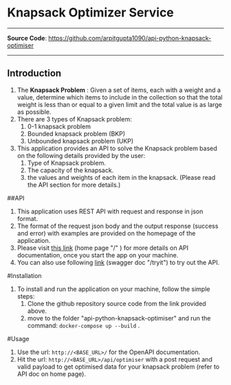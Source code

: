 # Knapsack Optimizer Service

---
**Source Code**: <a href="https://github.com/arpitgupta1090/api-python-knapsack-optimiser" target="_blank">https://github.com/arpitgupta1090/api-python-knapsack-optimiser </a>

---

## Introduction

1. The **Knapsack Problem** : Given a set of items, each with a weight and a value, determine which items to include in the collection so that the total weight is less than or equal to a given limit and the total value is as large as possible.
2. There are 3 types of Knapsack problem:
   1. 0-1 knapsack problem
   2. Bounded knapsack problem (BKP) 
   3. Unbounded knapsack problem (UKP)
3. This application provides an API to solve the Knapsack problem based on the following details provided by the user:
   1. Type of Knapsack problem.
   2. The capacity of the knapsack.
   3. the values and weights of each item in the knapsack. (Please read the API section for more details.)

##API

1. This application uses REST API with request and response in json format.
2. The format of the request json body and the output response (success and error) with examples are provided on the homepage of the application.
3. Please visit <a href="http://localhost:5000" target="_blank">this link</a> (home page "/" ) for more details on API documentation, once you start the app on your machine.
4. You can also use following <a href="http://localhost:5000/tryit" target="_blank">link</a> (swagger doc "/tryit") to try out the API.


#Installation

1. To install and run the application on your machine, follow the simple steps:
   1. Clone the github repository source code from the link provided above.
   2. move to the folder "api-python-knapsack-optimiser" and run the command: `docker-compose up --build` .

#Usage

1. Use the url: `http://<BASE_URL>/` for the OpenAPI documentation.
2. Hit the url: `http://<BASE_URL>/api/optimiser` with a post request and valid payload to get optimised data for your knapsack problem (refer to API doc on home page).

